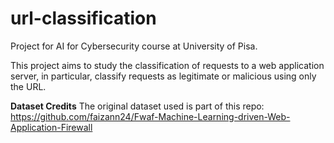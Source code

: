 # url-classification
Project for AI for Cybersecurity course at University of Pisa.

This project aims to study the classification of requests to a web application server, in particular, classify requests as legitimate or malicious using only the URL. 

**Dataset Credits**
The original dataset used is part of this repo: https://github.com/faizann24/Fwaf-Machine-Learning-driven-Web-Application-Firewall



